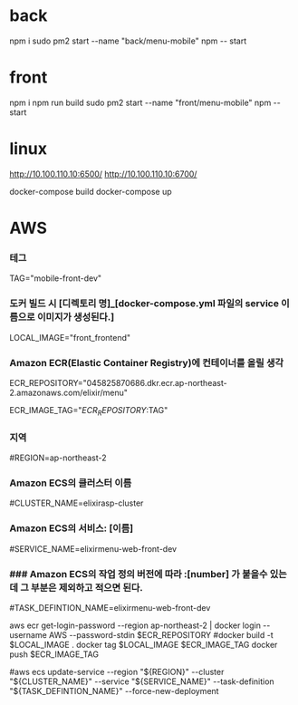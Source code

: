 

# back
npm i
sudo pm2 start --name "back/menu-mobile" npm -- start

# front
npm i
npm run build
sudo pm2 start --name "front/menu-mobile" npm -- start

# linux
http://10.100.110.10:6500/
http://10.100.110.10:6700/

docker-compose build
docker-compose up


# AWS
### 테그
TAG="mobile-front-dev"
### 도커 빌드 시 [디렉토리 명]_[docker-compose.yml 파일의 service 이름으로 이미지가 생성된다.]
LOCAL_IMAGE="front_frontend"
### Amazon ECR(Elastic Container Registry)에 컨테이너를 올릴 생각
ECR_REPOSITORY="045825870686.dkr.ecr.ap-northeast-2.amazonaws.com/elixir/menu"

ECR_IMAGE_TAG="$ECR_REPOSITORY:$TAG"

### 지역
#REGION=ap-northeast-2
### Amazon ECS의 클러스터 이름
#CLUSTER_NAME=elixirasp-cluster
### Amazon ECS의 서비스: [이름]
#SERVICE_NAME=elixirmenu-web-front-dev
### ### Amazon ECS의 작업 정의 버전에 따라 :[number] 가 붙을수 있는데 그 부분은 제외하고 적으면 된다.
#TASK_DEFINTION_NAME=elixirmenu-web-front-dev

aws ecr get-login-password --region ap-northeast-2 | docker login --username AWS --password-stdin $ECR_REPOSITORY
#docker build -t $LOCAL_IMAGE .
docker tag $LOCAL_IMAGE $ECR_IMAGE_TAG
docker push $ECR_IMAGE_TAG

#aws ecs update-service --region "${REGION}" --cluster "${CLUSTER_NAME}" --service "${SERVICE_NAME}" --task-definition "${TASK_DEFINTION_NAME}" --force-new-deployment

